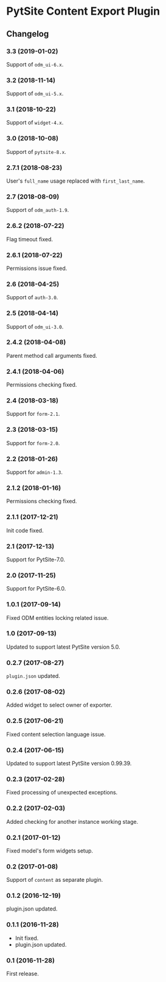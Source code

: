 # PytSite Content Export Plugin


## Changelog


### 3.3 (2019-01-02)

Support of `odm_ui-6.x`.


### 3.2 (2018-11-14)

Support of `odm_ui-5.x`.


### 3.1 (2018-10-22)

Support of `widget-4.x`.


### 3.0 (2018-10-08)

Support of `pytsite-8.x`.


### 2.7.1 (2018-08-23)

User's `full_name` usage replaced with `first_last_name`.


### 2.7 (2018-08-09)

Support of `odm_auth-1.9`.


### 2.6.2 (2018-07-22)

Flag timeout fixed.


### 2.6.1 (2018-07-22)

Permissions issue fixed.


### 2.6 (2018-04-25)

Support of `auth-3.0`.


### 2.5 (2018-04-14)

Support of `odm_ui-3.0`.


### 2.4.2 (2018-04-08)

Parent method call arguments fixed.


### 2.4.1 (2018-04-06)

Permissions checking fixed.


### 2.4 (2018-03-18)

Support for `form-2.1`.


### 2.3 (2018-03-15)

Support for `form-2.0`.


### 2.2 (2018-01-26)

Support for `admin-1.3`.


### 2.1.2 (2018-01-16)

Permissions checking fixed.


### 2.1.1 (2017-12-21)

Init code fixed.


### 2.1 (2017-12-13)

Support for PytSite-7.0.


### 2.0 (2017-11-25)

Support for PytSite-6.0.


### 1.0.1 (2017-09-14)

Fixed ODM entities locking related issue.


### 1.0 (2017-09-13)

Updated to support latest PytSite version 5.0.


### 0.2.7 (2017-08-27)

`plugin.json` updated.


### 0.2.6 (2017-08-02)

Added widget to select owner of exporter.


### 0.2.5 (2017-06-21)

Fixed content selection language issue.


### 0.2.4 (2017-06-15)

Updated to support latest PytSite version 0.99.39.


### 0.2.3 (2017-02-28)

Fixed processing of unexpected exceptions.


### 0.2.2 (2017-02-03)

Added checking for another instance working stage.


### 0.2.1 (2017-01-12)

Fixed model's form widgets setup.


### 0.2 (2017-01-08)

Support of `content` as separate plugin.


### 0.1.2 (2016-12-19)

plugin.json updated.


### 0.1.1 (2016-11-28)

- Init fixed.
- plugin.json updated.


### 0.1 (2016-11-28)

First release.

